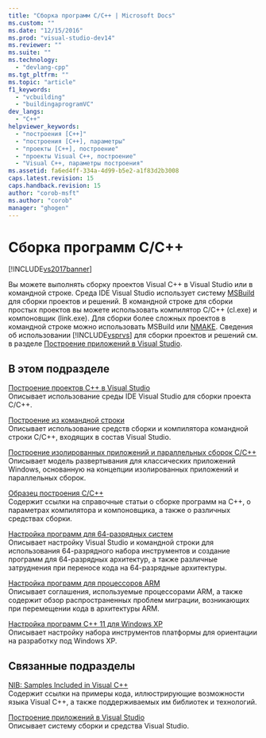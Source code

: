 ```yaml
---
title: "Сборка программ C/C++ | Microsoft Docs"
ms.custom: ""
ms.date: "12/15/2016"
ms.prod: "visual-studio-dev14"
ms.reviewer: ""
ms.suite: ""
ms.technology: 
  - "devlang-cpp"
ms.tgt_pltfrm: ""
ms.topic: "article"
f1_keywords: 
  - "vcbuilding"
  - "buildingaprogramVC"
dev_langs: 
  - "C++"
helpviewer_keywords: 
  - "построения [C++]"
  - "построения [C++], параметры"
  - "проекты [C++], построение"
  - "проекты Visual C++, построение"
  - "Visual C++, параметры построения"
ms.assetid: fa6ed4ff-334a-4d99-b5e2-a1f83d2b3008
caps.latest.revision: 15
caps.handback.revision: 15
author: "corob-msft"
ms.author: "corob"
manager: "ghogen"
---
```

# Сборка программ C/C++
[!INCLUDE[vs2017banner](../assembler/inline/includes/vs2017banner.md)]

Вы можете выполнять сборку проектов Visual C\+\+ в Visual Studio или в командной строке.  Среда IDE Visual Studio использует систему [MSBuild](../Topic/MSBuild%20\(Visual%20C++\).md) для сборки проектов и решений.  В командной строке для сборки простых проектов вы можете использовать компилятор C\/C\+\+ \(cl.exe\) и компоновщик \(link.exe\).  Для сборки более сложных проектов в командной строке можно использовать MSBuild или [NMAKE](../build/nmake-reference.md).  Сведения об использовании [!INCLUDE[vsprvs](../assembler/masm/includes/vsprvs_md.md)] для сборки проектов и решений см. в разделе [Построение приложений в Visual Studio](../Topic/Compiling%20and%20Building%20in%20Visual%20Studio.md).  
  
## В этом подразделе  
 [Построение проектов C\+\+ в Visual Studio](../ide/building-cpp-projects-in-visual-studio.md)  
 Описывает использование среды IDE Visual Studio для сборки проекта C\/C\+\+.  
  
 [Построение из командной строки](../Topic/Building%20on%20the%20Command%20Line.md)  
 Описывает использование средств сборки и компилятора командной строки C\/C\+\+, входящих в состав Visual Studio.  
  
 [Построение изолированных приложений и параллельных сборок C\/C\+\+](../build/building-c-cpp-isolated-applications-and-side-by-side-assemblies.md)  
 Описывает модель развертывания для классических приложений Windows, основанную на концепции изолированных приложений и параллельных сборок.  
  
 [Образец построения C\/C\+\+](../Topic/C-C++%20Building%20Reference.md)  
 Содержит ссылки на справочные статьи о сборке программ на C\+\+, о параметрах компилятора и компоновщика, а также о различных средствах сборки.  
  
 [Настройка программ для 64\-разрядных систем](../build/configuring-programs-for-64-bit-visual-cpp.md)  
 Описывает настройку Visual Studio и командной строки для использования 64\-разрядного набора инструментов и создание программ для 64\-разрядных архитектур, а также различные затруднения при переносе кода на 64\-разрядные архитектуры.  
  
 [Настройка программ для процессоров ARM](../Topic/Configuring%20Programs%20for%20ARM%20Processors%20\(Visual%20C++\).md)  
 Описывает соглашения, используемые процессорами ARM, а также содержит обзор распространенных проблем миграции, возникающих при перемещении кода в архитектуры ARM.  
  
 [Настройка программ C\+\+ 11 для Windows XP](../build/configuring-programs-for-windows-xp.md)  
 Описывает настройку набора инструментов платформы для ориентации на разработку под Windows XP.  
  
## Связанные подразделы  
 [NIB: Samples Included in Visual C\+\+](http://msdn.microsoft.com/ru-ru/c9ec56b3-2bbd-49b4-8a4c-9ed4b78b7a84)  
 Содержит ссылки на примеры кода, иллюстрирующие возможности языка Visual C\+\+, а также поддерживаемых им библиотек и технологий.  
  
 [Построение приложений в Visual Studio](../Topic/Compiling%20and%20Building%20in%20Visual%20Studio.md)  
 Описывает систему сборки и средства Visual Studio.
